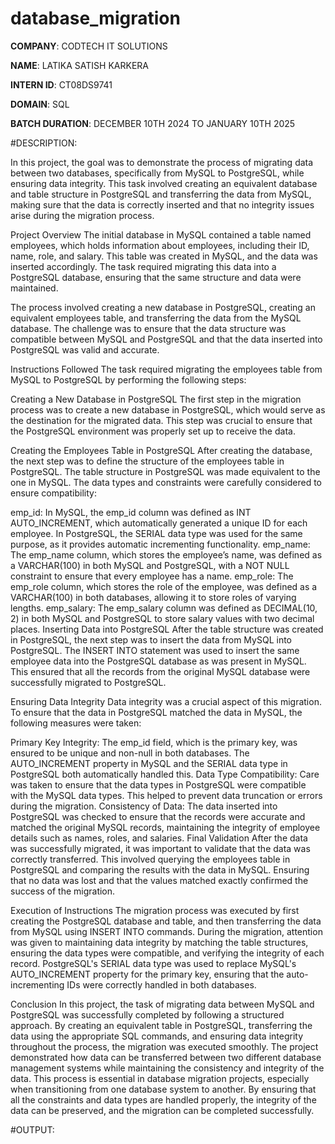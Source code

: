 # database_migration

**COMPANY**: CODTECH IT SOLUTIONS

**NAME**: LATIKA SATISH KARKERA

**INTERN ID**: CT08DS9741

**DOMAIN**: SQL

**BATCH DURATION**: DECEMBER 10TH 2024 TO JANUARY 10TH 2025

#DESCRIPTION:

In this project, the goal was to demonstrate the process of migrating data between two databases, specifically from MySQL to PostgreSQL, while ensuring data integrity. This task involved creating an equivalent database and table structure in PostgreSQL and transferring the data from MySQL, making sure that the data is correctly inserted and that no integrity issues arise during the migration process.

Project Overview
The initial database in MySQL contained a table named employees, which holds information about employees, including their ID, name, role, and salary. This table was created in MySQL, and the data was inserted accordingly. The task required migrating this data into a PostgreSQL database, ensuring that the same structure and data were maintained.

The process involved creating a new database in PostgreSQL, creating an equivalent employees table, and transferring the data from the MySQL database. The challenge was to ensure that the data structure was compatible between MySQL and PostgreSQL and that the data inserted into PostgreSQL was valid and accurate.

Instructions Followed
The task required migrating the employees table from MySQL to PostgreSQL by performing the following steps:

Creating a New Database in PostgreSQL The first step in the migration process was to create a new database in PostgreSQL, which would serve as the destination for the migrated data. This step was crucial to ensure that the PostgreSQL environment was properly set up to receive the data.

Creating the Employees Table in PostgreSQL After creating the database, the next step was to define the structure of the employees table in PostgreSQL. The table structure in PostgreSQL was made equivalent to the one in MySQL. The data types and constraints were carefully considered to ensure compatibility:

emp_id: In MySQL, the emp_id column was defined as INT AUTO_INCREMENT, which automatically generated a unique ID for each employee. In PostgreSQL, the SERIAL data type was used for the same purpose, as it provides automatic incrementing functionality.
emp_name: The emp_name column, which stores the employee’s name, was defined as a VARCHAR(100) in both MySQL and PostgreSQL, with a NOT NULL constraint to ensure that every employee has a name.
emp_role: The emp_role column, which stores the role of the employee, was defined as a VARCHAR(100) in both databases, allowing it to store roles of varying lengths.
emp_salary: The emp_salary column was defined as DECIMAL(10, 2) in both MySQL and PostgreSQL to store salary values with two decimal places.
Inserting Data into PostgreSQL After the table structure was created in PostgreSQL, the next step was to insert the data from MySQL into PostgreSQL. The INSERT INTO statement was used to insert the same employee data into the PostgreSQL database as was present in MySQL. This ensured that all the records from the original MySQL database were successfully migrated to PostgreSQL.

Ensuring Data Integrity Data integrity was a crucial aspect of this migration. To ensure that the data in PostgreSQL matched the data in MySQL, the following measures were taken:

Primary Key Integrity: The emp_id field, which is the primary key, was ensured to be unique and non-null in both databases. The AUTO_INCREMENT property in MySQL and the SERIAL data type in PostgreSQL both automatically handled this.
Data Type Compatibility: Care was taken to ensure that the data types in PostgreSQL were compatible with the MySQL data types. This helped to prevent data truncation or errors during the migration.
Consistency of Data: The data inserted into PostgreSQL was checked to ensure that the records were accurate and matched the original MySQL records, maintaining the integrity of employee details such as names, roles, and salaries.
Final Validation After the data was successfully migrated, it was important to validate that the data was correctly transferred. This involved querying the employees table in PostgreSQL and comparing the results with the data in MySQL. Ensuring that no data was lost and that the values matched exactly confirmed the success of the migration.

Execution of Instructions
The migration process was executed by first creating the PostgreSQL database and table, and then transferring the data from MySQL using INSERT INTO commands. During the migration, attention was given to maintaining data integrity by matching the table structures, ensuring the data types were compatible, and verifying the integrity of each record. PostgreSQL's SERIAL data type was used to replace MySQL's AUTO_INCREMENT property for the primary key, ensuring that the auto-incrementing IDs were correctly handled in both databases.

Conclusion
In this project, the task of migrating data between MySQL and PostgreSQL was successfully completed by following a structured approach. By creating an equivalent table in PostgreSQL, transferring the data using the appropriate SQL commands, and ensuring data integrity throughout the process, the migration was executed smoothly. The project demonstrated how data can be transferred between two different database management systems while maintaining the consistency and integrity of the data. This process is essential in database migration projects, especially when transitioning from one database system to another. By ensuring that all the constraints and data types are handled properly, the integrity of the data can be preserved, and the migration can be completed successfully.

#OUTPUT:
